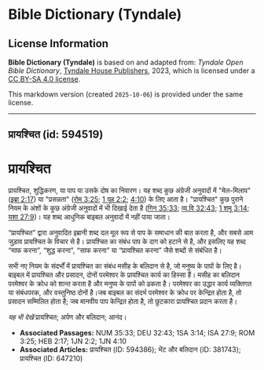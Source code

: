 # Bible Dictionary (Tyndale)

## License Information

**Bible Dictionary (Tyndale)** is based on and adapted from: _Tyndale Open Bible Dictionary_, [Tyndale House Publishers](https://tyndaleopenresources.com/), 2023, which is licensed under a [CC BY-SA 4.0 license](https://creativecommons.org/licenses/by-sa/4.0/legalcode.en).

This markdown version (created `2025-10-06`) is provided under the same license.



--------------------------------

## प्रायश्चित (id: 594519)

प्रायश्चित
==========

प्रायश्चित, शुद्धिकरण, या पाप या उसके दोष का निवारण। यह शब्द कुछ अंग्रेजी अनुवादों में "मेल\-मिलाप" ([इब्रा 2:17](https://ref.ly/Heb2:17)) या "प्रसन्नता" ([रोम 3:25](https://ref.ly/Rom3:25); [1 यूह 2:2](https://ref.ly/1John2:2); [4:10](https://ref.ly/1John4:10)) के लिए आता है। "प्रायश्चित" कुछ पुराने नियम के अंशों के कुछ अंग्रेजी अनुवादों में भी दिखाई देता है ([गिन 35:33](https://ref.ly/Num35:33); [व्य.वि 32:43](https://ref.ly/Deut32:43); [1 शमू 3:14](https://ref.ly/1Sam3:14); [यशा 27:9](https://ref.ly/Isa27:9))। यह शब्द आधुनिक बाइबल अनुवादों में नहीं पाया जाता।

“प्रायश्चित” द्वारा अनुवादित इब्रानी शब्द दल मूल रूप से पाप के समाधान की बात करता है, और सबसे आम जुड़ाव प्रायश्चित के विचार से है। प्रायश्चित का संबंध पाप के दाग को हटाने से है, और इसलिए यह शब्द “माफ करना”, “शुद्ध करना”, “साफ करना” या “प्रायश्चित करना” जैसे शब्दों से संबंधित है।

सभी नए नियम के संदर्भों में प्रायश्चित का संबंध मसीह के बलिदान से है, जो मनुष्य के पापों के लिए है। बाइबल में प्रायश्चित और प्रसादन, दोनों परमेश्वर के प्रायश्चित कार्य का हिस्सा हैं। मसीह का बलिदान परमेश्वर के क्रोध को शान्त करता है और मनुष्य के पापों को ढकता है। परमेश्वर का उद्धार कार्य व्यक्तिगत या संबंधपरक, और वस्तुनिष्ठ दोनों है।जब बाइबल का संदर्भ परमेश्वर के क्रोध पर केन्द्रित होता है, तो प्रसादन सम्मिलित होता है; जब मानवीय पाप केन्द्रित होता है, तो छुटकारा प्रायश्चित प्रदान करता है।

*यह भी देखें* प्रायश्चित; अर्पण और बलिदान; आनंद।

* **Associated Passages:** NUM 35:33; DEU 32:43; 1SA 3:14; ISA 27:9; ROM 3:25; HEB 2:17; 1JN 2:2; 1JN 4:10
* **Associated Articles:** प्रायश्चित (ID: 594386); भेंट और बलिदान (ID: 381743); प्रायश्चित (ID: 647210)

